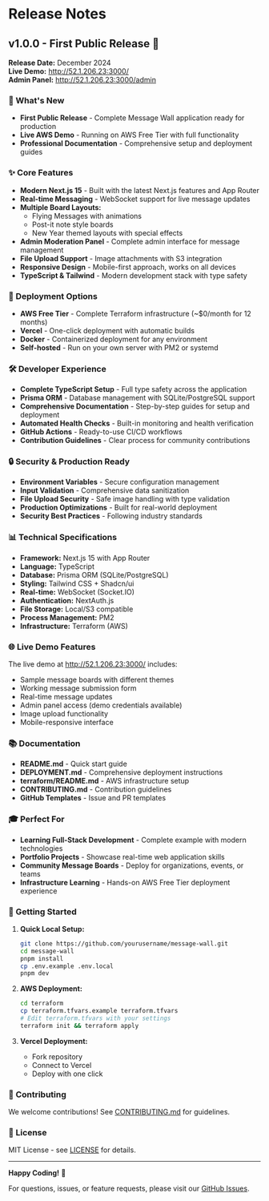 # Release Notes

## v1.0.0 - First Public Release 🎉

**Release Date:** December 2024  
**Live Demo:** http://52.1.206.23:3000/  
**Admin Panel:** http://52.1.206.23:3000/admin  

### 🎯 What's New

- **First Public Release** - Complete Message Wall application ready for production
- **Live AWS Demo** - Running on AWS Free Tier with full functionality
- **Professional Documentation** - Comprehensive setup and deployment guides

### ✨ Core Features

- **Modern Next.js 15** - Built with the latest Next.js features and App Router
- **Real-time Messaging** - WebSocket support for live message updates
- **Multiple Board Layouts:**
  - Flying Messages with animations
  - Post-it note style boards
  - New Year themed layouts with special effects
- **Admin Moderation Panel** - Complete admin interface for message management
- **File Upload Support** - Image attachments with S3 integration
- **Responsive Design** - Mobile-first approach, works on all devices
- **TypeScript & Tailwind** - Modern development stack with type safety

### 🚀 Deployment Options

- **AWS Free Tier** - Complete Terraform infrastructure (~$0/month for 12 months)
- **Vercel** - One-click deployment with automatic builds
- **Docker** - Containerized deployment for any environment
- **Self-hosted** - Run on your own server with PM2 or systemd

### 🛠️ Developer Experience

- **Complete TypeScript Setup** - Full type safety across the application
- **Prisma ORM** - Database management with SQLite/PostgreSQL support
- **Comprehensive Documentation** - Step-by-step guides for setup and deployment
- **Automated Health Checks** - Built-in monitoring and health verification
- **GitHub Actions** - Ready-to-use CI/CD workflows
- **Contribution Guidelines** - Clear process for community contributions

### 🔒 Security & Production Ready

- **Environment Variables** - Secure configuration management
- **Input Validation** - Comprehensive data sanitization
- **File Upload Security** - Safe image handling with type validation
- **Production Optimizations** - Built for real-world deployment
- **Security Best Practices** - Following industry standards

### 📊 Technical Specifications

- **Framework:** Next.js 15 with App Router
- **Language:** TypeScript
- **Database:** Prisma ORM (SQLite/PostgreSQL)
- **Styling:** Tailwind CSS + Shadcn/ui
- **Real-time:** WebSocket (Socket.IO)
- **Authentication:** NextAuth.js
- **File Storage:** Local/S3 compatible
- **Process Management:** PM2
- **Infrastructure:** Terraform (AWS)

### 🌐 Live Demo Features

The live demo at http://52.1.206.23:3000/ includes:

- Sample message boards with different themes
- Working message submission form
- Real-time message updates
- Admin panel access (demo credentials available)
- Image upload functionality
- Mobile-responsive interface

### 📚 Documentation

- **README.md** - Quick start guide
- **DEPLOYMENT.md** - Comprehensive deployment instructions
- **terraform/README.md** - AWS infrastructure setup
- **CONTRIBUTING.md** - Contribution guidelines
- **GitHub Templates** - Issue and PR templates

### 🎓 Perfect For

- **Learning Full-Stack Development** - Complete example with modern technologies
- **Portfolio Projects** - Showcase real-time web application skills
- **Community Message Boards** - Deploy for organizations, events, or teams
- **Infrastructure Learning** - Hands-on AWS Free Tier deployment experience

### 🚦 Getting Started

1. **Quick Local Setup:**
   ```bash
   git clone https://github.com/yourusername/message-wall.git
   cd message-wall
   pnpm install
   cp .env.example .env.local
   pnpm dev
   ```

2. **AWS Deployment:**
   ```bash
   cd terraform
   cp terraform.tfvars.example terraform.tfvars
   # Edit terraform.tfvars with your settings
   terraform init && terraform apply
   ```

3. **Vercel Deployment:**
   - Fork repository
   - Connect to Vercel
   - Deploy with one click

### 🤝 Contributing

We welcome contributions! See [CONTRIBUTING.md](CONTRIBUTING.md) for guidelines.

### 📄 License

MIT License - see [LICENSE](LICENSE) for details.

---

**Happy Coding!** 🚀

For questions, issues, or feature requests, please visit our [GitHub Issues](https://github.com/yourusername/message-wall/issues).

